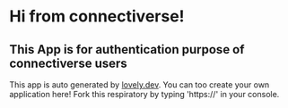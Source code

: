 # Hi from connectiverse!
## This App is for authentication purpose of connectiverse users
This app is auto generated by [lovely.dev](https://lovely.dev). You can too create your own application here!
Fork this respiratory by typing 'https://' in your console.
